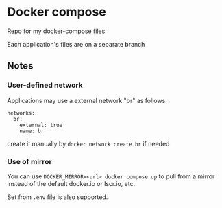 # Docker compose
Repo for my docker-compose files

Each application's files are on a separate branch

## Notes
### User-defined network
Applications may use a external network "br" as follows:

```
networks:
  br:
    external: true
    name: br
```

create it manually by `docker network create br` if needed

### Use of mirror
You can use `DOCKER_MIRROR=<url> docker compose up` to pull from a mirror instead of the default docker.io or lscr.io, etc.

Set from `.env` file is also supported.

